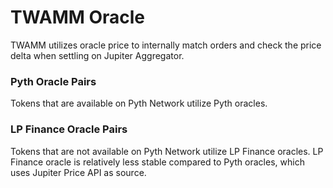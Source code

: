 # TWAMM Oracle

TWAMM utilizes oracle price to internally match orders and check the price delta when settling on Jupiter Aggregator.

### Pyth Oracle Pairs

Tokens that are available on Pyth Network utilize Pyth oracles.

### LP Finance Oracle Pairs

Tokens that are not available on Pyth Network utilize LP Finance oracles. LP Finance oracle is relatively less stable compared to Pyth oracles, which uses Jupiter Price API as source.
